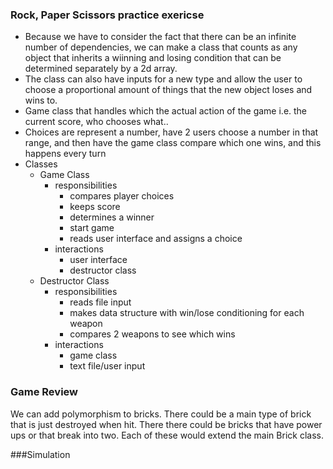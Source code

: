 ### Rock, Paper Scissors practice exericse


* Because we have to consider the fact that there can be an infinite number of dependencies, we can make a class that
counts as any object that inherits a wiinning and losing condition that can be determined separately by a 2d array.
* The class can also have inputs for a new type  and allow the user to choose a proportional amount of things that the 
new object loses and wins to.
* Game class that handles which the actual action of the game i.e. the current score, who chooses what..
* Choices are represent a number, have 2 users choose a number in that range, and then have the game class compare which 
one wins, and this happens every turn
* Classes
    * Game Class
        * responsibilities
            * compares player choices
            * keeps score
            * determines a winner
            * start game
            * reads user interface and assigns a choice
        * interactions
            * user interface
            * destructor class   
    * Destructor Class
        * responsibilities
            * reads file input
            * makes data structure with win/lose conditioning for each weapon
            * compares 2 weapons to see which wins
        * interactions
            * game class
            * text file/user input
            
            
### Game Review 
We can add polymorphism to bricks. There could be a main type of brick that is just destroyed when hit. 
 There there could be bricks that have power ups or that break into two. Each of these would extend the main Brick class.
 
###Simulation   